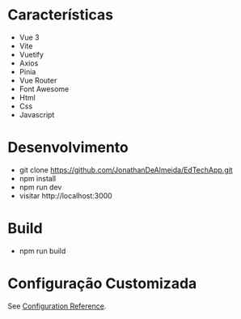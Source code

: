 # Características

- Vue 3
- Vite
- Vuetify
- Axios
- Pinia
- Vue Router
- Font Awesome
- Html
- Css
- Javascript

# Desenvolvimento

- git clone https://github.com/JonathanDeAlmeida/EdTechApp.git
- npm install
- npm run dev
- visitar http://localhost:3000

# Build
- npm run build

# Configuração Customizada

See [Configuration Reference](https://vitejs.dev/config/).
